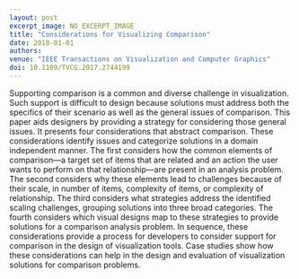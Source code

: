 ```yaml
---
layout: post
excerpt_image: NO_EXCERPT_IMAGE
title: "Considerations for Visualizing Comparison"
date: 2018-01-01
authors: 
venue: "IEEE Transactions on Visualization and Computer Graphics"
doi: 10.1109/TVCG.2017.2744199
---
```

Supporting comparison is a common and diverse challenge in visualization. Such support is difficult to design because solutions must address both the specifics of their scenario as well as the general issues of comparison. This paper aids designers by providing a strategy for considering those general issues. It presents four considerations that abstract comparison. These considerations identify issues and categorize solutions in a domain independent manner. The first considers how the common elements of comparison—a target set of items that are related and an action the user wants to perform on that relationship—are present in an analysis problem. The second considers why these elements lead to challenges because of their scale, in number of items, complexity of items, or complexity of relationship. The third considers what strategies address the identified scaling challenges, grouping solutions into three broad categories. The fourth considers which visual designs map to these strategies to provide solutions for a comparison analysis problem. In sequence, these considerations provide a process for developers to consider support for comparison in the design of visualization tools. Case studies show how these considerations can help in the design and evaluation of visualization solutions for comparison problems.
